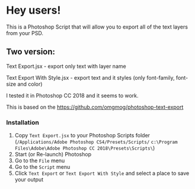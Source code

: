 # Hey users!

This is a Photoshop Script that will allow you to export all of the text layers from your PSD. 

## Two version: 

Text Export.jsx - export only text with layer name

Text Export With Style.jsx - export text and it styles (only font-family, font-size and color) 

I tested it in Photoshop CC 2018 and it seems to work.

This is based on the https://github.com/omgmog/photoshop-text-export

### Installation

1. Copy `Text Export.jsx` to your Photoshop Scripts folder (`/Applications/Adobe Photoshop CS4/Presets/Scripts/` `c:\Program Files\Adobe\Adobe Photoshop CC 2018\Presets\Scripts\`)
2. Start (or Re-launch) Photoshop
3. Go to the `File` menu
4. Go to the `Script` menu
5. Click `Text Export` or `Text Export With Style` and select a place to save your output
